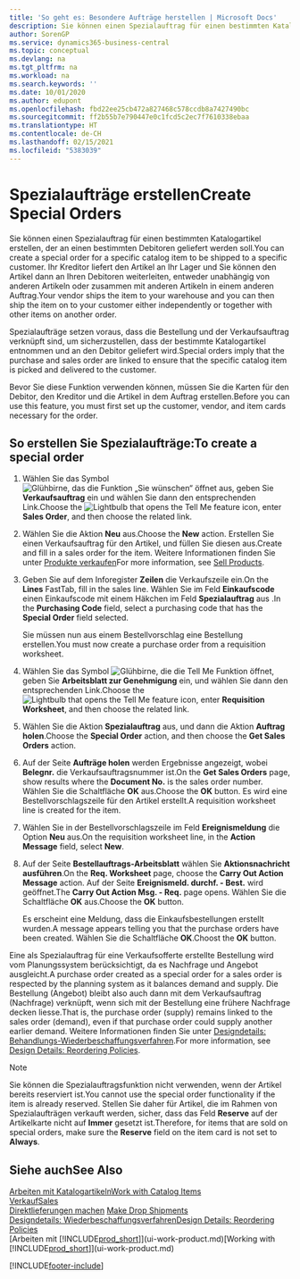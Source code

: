 ```yaml
---
title: 'So geht es: Besondere Aufträge herstellen | Microsoft Docs'
description: Sie können einen Spezialauftrag für einen bestimmten Katalogartikel erstellen, der an einen bestimmten Debitoren geliefert werden soll. Ihr Kreditor liefert den Artikel an Ihr Lager und Sie können den Artikel dann an Ihren Debitoren weiterleiten, entweder unabhängig von anderen Artikeln oder zusammen mit anderen Artikeln in einem anderen Auftrag.
author: SorenGP
ms.service: dynamics365-business-central
ms.topic: conceptual
ms.devlang: na
ms.tgt_pltfrm: na
ms.workload: na
ms.search.keywords: ''
ms.date: 10/01/2020
ms.author: edupont
ms.openlocfilehash: fbd22ee25cb472a827468c578ccdb8a7427490bc
ms.sourcegitcommit: ff2b55b7e790447e0c1fcd5c2ec7f7610338ebaa
ms.translationtype: HT
ms.contentlocale: de-CH
ms.lasthandoff: 02/15/2021
ms.locfileid: "5383039"
---
```

# <a name="create-special-orders"></a><span data-ttu-id="219cb-104">Spezialaufträge erstellen</span><span class="sxs-lookup"><span data-stu-id="219cb-104">Create Special Orders</span></span>
<span data-ttu-id="219cb-105">Sie können einen Spezialauftrag für einen bestimmten Katalogartikel erstellen, der an einen bestimmten Debitoren geliefert werden soll.</span><span class="sxs-lookup"><span data-stu-id="219cb-105">You can create a special order for a specific catalog item to be shipped to a specific customer.</span></span> <span data-ttu-id="219cb-106">Ihr Kreditor liefert den Artikel an Ihr Lager und Sie können den Artikel dann an Ihren Debitoren weiterleiten, entweder unabhängig von anderen Artikeln oder zusammen mit anderen Artikeln in einem anderen Auftrag.</span><span class="sxs-lookup"><span data-stu-id="219cb-106">Your vendor ships the item to your warehouse and you can then ship the item on to your customer either independently or together with other items on another order.</span></span>  

<span data-ttu-id="219cb-107">Spezialaufträge setzen voraus, dass die Bestellung und der Verkaufsauftrag verknüpft sind, um sicherzustellen, dass der bestimmte Katalogartikel entnommen und an den Debitor geliefert wird.</span><span class="sxs-lookup"><span data-stu-id="219cb-107">Special orders imply that the purchase and sales order are linked to ensure that the specific catalog item is picked and delivered to the customer.</span></span>  

<span data-ttu-id="219cb-108">Bevor Sie diese Funktion verwenden können, müssen Sie die Karten für den Debitor, den Kreditor und die Artikel in dem Auftrag erstellen.</span><span class="sxs-lookup"><span data-stu-id="219cb-108">Before you can use this feature, you must first set up the customer, vendor, and item cards necessary for the order.</span></span>  

## <a name="to-create-a-special-order"></a><span data-ttu-id="219cb-109">So erstellen Sie Spezialaufträge:</span><span class="sxs-lookup"><span data-stu-id="219cb-109">To create a special order</span></span>  
1.  <span data-ttu-id="219cb-110">Wählen Sie das Symbol ![Glühbirne, das die Funktion „Sie wünschen“ öffnet](media/ui-search/search_small.png "Tell Me-Funktion") aus, geben Sie **Verkaufsauftrag** ein und wählen Sie dann den entsprechenden Link.</span><span class="sxs-lookup"><span data-stu-id="219cb-110">Choose the ![Lightbulb that opens the Tell Me feature](media/ui-search/search_small.png "Tell me what you want to do") icon, enter **Sales Order**, and then choose the related link.</span></span>  
2. <span data-ttu-id="219cb-111">Wählen Sie die Aktion **Neu** aus.</span><span class="sxs-lookup"><span data-stu-id="219cb-111">Choose the **New** action.</span></span> <span data-ttu-id="219cb-112">Erstellen Sie einen  Verkaufsauftrag für den Artikel, und füllen Sie diesen aus.</span><span class="sxs-lookup"><span data-stu-id="219cb-112">Create and fill in a  sales order for the item.</span></span> <span data-ttu-id="219cb-113">Weitere Informationen finden Sie unter [Produkte verkaufen](sales-how-sell-products.md)</span><span class="sxs-lookup"><span data-stu-id="219cb-113">For more information, see [Sell Products](sales-how-sell-products.md).</span></span>
3.  <span data-ttu-id="219cb-114">Geben Sie auf dem Inforegister **Zeilen** die Verkaufszeile ein.</span><span class="sxs-lookup"><span data-stu-id="219cb-114">On the **Lines** FastTab, fill in the sales line.</span></span> <span data-ttu-id="219cb-115">Wählen Sie im Feld **Einkaufscode** einen Einkaufscode mit einem Häkchen im Feld **Spezialauftrag** aus .</span><span class="sxs-lookup"><span data-stu-id="219cb-115">In the **Purchasing Code** field, select a purchasing code that has the **Special Order** field selected.</span></span>

    <span data-ttu-id="219cb-116">Sie müssen nun aus einem Bestellvorschlag eine Bestellung erstellen.</span><span class="sxs-lookup"><span data-stu-id="219cb-116">You must now create a purchase order from a requisition worksheet.</span></span>  
4. <span data-ttu-id="219cb-117">Wählen Sie das Symbol ![Glühbirne, die die Tell Me Funktion öffnet](media/ui-search/search_small.png "Tell Me-Funktion"), geben Sie **Arbeitsblatt zur Genehmigung** ein, und wählen Sie dann den entsprechenden Link.</span><span class="sxs-lookup"><span data-stu-id="219cb-117">Choose the ![Lightbulb that opens the Tell Me feature](media/ui-search/search_small.png "Tell me what you want to do") icon, enter **Requisition Worksheet**, and then choose the related link.</span></span>  
5. <span data-ttu-id="219cb-118">Wählen Sie die Aktion **Spezialauftrag** aus, und dann die Aktion **Auftrag holen**.</span><span class="sxs-lookup"><span data-stu-id="219cb-118">Choose the **Special Order** action, and then choose the **Get Sales Orders** action.</span></span>  
6.  <span data-ttu-id="219cb-119">Auf der Seite **Aufträge holen** werden Ergebnisse angezeigt, wobei **Belegnr.** die Verkaufsauftragsnummer ist.</span><span class="sxs-lookup"><span data-stu-id="219cb-119">On the **Get Sales Orders** page, show results where the **Document No.** is the sales order number.</span></span> <span data-ttu-id="219cb-120">Wählen Sie die Schaltfläche **OK** aus.</span><span class="sxs-lookup"><span data-stu-id="219cb-120">Choose the **OK** button.</span></span> <span data-ttu-id="219cb-121">Es wird eine Bestellvorschlagszeile für den Artikel erstellt.</span><span class="sxs-lookup"><span data-stu-id="219cb-121">A requisition worksheet line is created for the item.</span></span>  
7.  <span data-ttu-id="219cb-122">Wählen Sie in der Bestellvorschlagszeile im Feld **Ereignismeldung** die Option **Neu** aus.</span><span class="sxs-lookup"><span data-stu-id="219cb-122">On the requisition worksheet line, in the **Action Message** field, select **New**.</span></span>  
8.  <span data-ttu-id="219cb-123">Auf der Seite **Bestellauftrags-Arbeitsblatt** wählen Sie **Aktionsnachricht ausführen**.</span><span class="sxs-lookup"><span data-stu-id="219cb-123">On the **Req. Worksheet** page, choose the **Carry Out Action Message** action.</span></span> <span data-ttu-id="219cb-124">Auf der Seite **Ereignismeld. durchf. - Best.** wird geöffnet.</span><span class="sxs-lookup"><span data-stu-id="219cb-124">The **Carry Out Action Msg. - Req.** page opens.</span></span> <span data-ttu-id="219cb-125">Wählen Sie die Schaltfläche **OK** aus.</span><span class="sxs-lookup"><span data-stu-id="219cb-125">Choose the **OK** button.</span></span>  

    <span data-ttu-id="219cb-126">Es erscheint eine Meldung, dass die Einkaufsbestellungen erstellt wurden.</span><span class="sxs-lookup"><span data-stu-id="219cb-126">A message appears telling you that the purchase orders have been created.</span></span> <span data-ttu-id="219cb-127">Wählen Sie die Schaltfläche **OK**.</span><span class="sxs-lookup"><span data-stu-id="219cb-127">Choost the **OK** button.</span></span>  

<span data-ttu-id="219cb-128">Eine als Spezialauftrag für eine Verkaufsofferte erstellte Bestellung wird vom Planungssystem berücksichtigt, da es Nachfrage und Angebot ausgleicht.</span><span class="sxs-lookup"><span data-stu-id="219cb-128">A purchase order created as a special order for a sales order is respected by the planning system as it balances demand and supply.</span></span> <span data-ttu-id="219cb-129">Die Bestellung (Angebot) bleibt also auch dann mit dem Verkaufsauftrag (Nachfrage) verknüpft, wenn sich mit der Bestellung eine frühere Nachfrage decken liesse.</span><span class="sxs-lookup"><span data-stu-id="219cb-129">That is, the purchase order (supply) remains linked to the sales order (demand), even if that purchase order could supply another earlier demand.</span></span> <span data-ttu-id="219cb-130">Weitere Informationen finden Sie unter [Designdetails: Behandlungs-Wiederbeschaffungsverfahren](design-details-reservation-order-tracking-and-action-messaging.md).</span><span class="sxs-lookup"><span data-stu-id="219cb-130">For more information, see [Design Details: Reordering Policies](design-details-reservation-order-tracking-and-action-messaging.md).</span></span>  

> [!NOTE]  
>  <span data-ttu-id="219cb-131">Sie können die Spezialauftragsfunktion nicht verwenden, wenn der Artikel bereits reserviert ist.</span><span class="sxs-lookup"><span data-stu-id="219cb-131">You cannot use the special order functionality if the item is already reserved.</span></span> <span data-ttu-id="219cb-132">Stellen Sie daher für Artikel, die im Rahmen von Spezialaufträgen verkauft werden, sicher, dass das Feld **Reserve** auf der Artikelkarte nicht auf **Immer** gesetzt ist.</span><span class="sxs-lookup"><span data-stu-id="219cb-132">Therefore, for items that are sold on special orders, make sure the **Reserve** field on the item card is not set to **Always**.</span></span>  

## <a name="see-also"></a><span data-ttu-id="219cb-133">Siehe auch</span><span class="sxs-lookup"><span data-stu-id="219cb-133">See Also</span></span>  
[<span data-ttu-id="219cb-134">Arbeiten mit Katalogartikeln</span><span class="sxs-lookup"><span data-stu-id="219cb-134">Work with Catalog Items</span></span>](inventory-how-work-nonstock-items.md)  
[<span data-ttu-id="219cb-135">Verkauf</span><span class="sxs-lookup"><span data-stu-id="219cb-135">Sales</span></span>](sales-manage-sales.md)  
<span data-ttu-id="219cb-136">[Direktlieferungen machen](sales-how-drop-shipment.md) </span><span class="sxs-lookup"><span data-stu-id="219cb-136">[Make Drop Shipments](sales-how-drop-shipment.md) </span></span>  
[<span data-ttu-id="219cb-137">Designdetails: Wiederbeschaffungsverfahren</span><span class="sxs-lookup"><span data-stu-id="219cb-137">Design Details: Reordering Policies</span></span>](design-details-reservation-order-tracking-and-action-messaging.md)  
<span data-ttu-id="219cb-138">[Arbeiten mit [!INCLUDE[prod_short](includes/prod_short.md)]](ui-work-product.md)</span><span class="sxs-lookup"><span data-stu-id="219cb-138">[Working with [!INCLUDE[prod_short](includes/prod_short.md)]](ui-work-product.md)</span></span>


[!INCLUDE[footer-include](includes/footer-banner.md)]